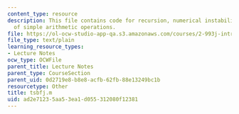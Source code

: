 ```yaml
---
content_type: resource
description: This file contains code for recursion, numerical instability, and errors
  of simple arithmetic operations.
file: https://ol-ocw-studio-app-qa.s3.amazonaws.com/courses/2-993j-introduction-to-numerical-analysis-for-engineering-13-002j-spring-2005/ad2e71235aa53ea1d055312080f12381_tsbfj.m
file_type: text/plain
learning_resource_types:
- Lecture Notes
ocw_type: OCWFile
parent_title: Lecture Notes
parent_type: CourseSection
parent_uid: 0d2719e8-b8e8-acfb-62fb-88e13249bc1b
resourcetype: Other
title: tsbfj.m
uid: ad2e7123-5aa5-3ea1-d055-312080f12381
---
```

